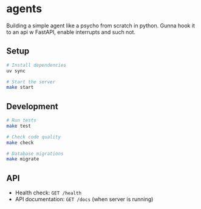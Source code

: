 # agents

Building a simple agent like a psycho from scratch in python.
Gunna hook it to an api w FastAPI, enable interrupts and such not. 

## Setup

```bash
# Install dependencies
uv sync

# Start the server
make start
```

## Development

```bash
# Run tests
make test

# Check code quality
make check

# Database migrations
make migrate
```

## API

- Health check: `GET /health`
- API documentation: `GET /docs` (when server is running)

